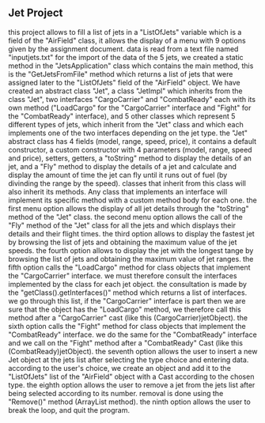 ## Jet Project
this project allows to fill a list of jets in a "ListOfJets" variable which is a field of the "AirField" class,
it allows the display of a menu with 9 options given by the assignment document.
data is read from a text file named "inputjets.txt"
for the import of the data of the 5 jets, we created a static method in the "JetsApplication" class which contains the main method,
this is the "GetJetsFromFile" method which returns a list of jets that were assigned later to the "ListOfJets" field of the "AirField" object.
We have created an abstract class "Jet", a class "JetImpl" which inherits from the class "Jet",
two interfaces "CargoCarrier" and "CombatReady" each with its own method ("LoadCargo" for the "CargoCarrier" interface and "Fight" for the "CombatReady" interface),
and 5 other classes which represent 5 different types of jets, which inherit from the "Jet" class and which each implements one of the two interfaces depending on the jet type.
the "Jet" abstract class has 4 fields (model, range, speed, price), it contains a default constructor, a custom constructor with 4 parameters (model, range, speed and price), setters, getters,
a "toString" method to display the details of an jet, and a "Fly" method to display the details of a jet and calculate and display the amount of time the jet can fly until it runs out of fuel (by divinding the range by the speed).
classes that inherit from this class will also inherit its methods.
Any class that implements an interface will implement its specific method with a custom method body for each one.
the first menu option allows the display of all jet details through the "toString" method of the "Jet" class.
the second menu option allows the call of the "Fly" method of the "Jet" class for all the jets and which displays their details and their flight times.
the third option allows to display the fastest jet by browsing the list of jets and obtaining the maximum value of the jet speeds.
the fourth option allows to display the jet with the longest tange by browsing the list of jets and obtaining the maximum value of jet ranges.
the fifth option calls the "LoadCargo" method for class objects that implement the "CargoCarrier" interface.
we must therefore consult the interfaces implemented by the class for each jet object. the consultation is made by the "getClass().getInterfaces()" method which returns a list of interfaces.
we go through this list, if the "CargoCarrier" interface is part then we are sure that the object has the "LoadCargo" method, we therefore call this method after a "CargoCarrier" cast (like this (CargoCarrier)jetObject).
the sixth option calls the "Fight" method for class objects that implement the "CombatReady" interface.
we do the same for the "CombatReady" interface and we call on the "Fight" method after a "CombatReady" Cast (like this (CombatReady)jetObject).
the seventh option allows the user to insert a new Jet object at the jets list after selecting the type choice and entering data.
according to the user's choice, we create an object and add it to the "ListOfJets" list of the "AirField" object with a Cast according to the chosen type.
the eighth option allows the user to remove a jet from the jets list after being selected according to its number. removal is done using the "Remove()" method (ArrayList method).
the ninth option allows the user to break the loop, and quit the program.



